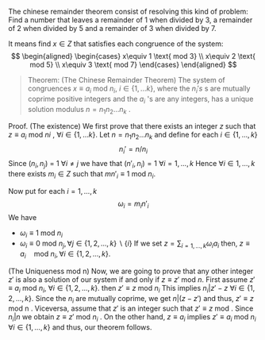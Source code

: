 The chinese remainder theorem consist of resolving this kind of problem:
Find a number that leaves a remainder of 1 when divided by 3, a remainder
of 2 when divided by 5 and a remainder of 3 when divided by 7.

It means find $x ∈ Z$ that satisfies each congruence of the system:
$$
\begin{aligned}
\begin{cases} 
x\equiv 1 \text{ mod 3} \\
x\equiv 2 \text{ mod 5} \\
x\equiv 3 \text{ mod 7}
\end{cases}
\end{aligned}
$$
> Theorem:
> (The Chinese Remainder Theorem) The system of congruences $x ≡ a_i \text{ mod }n_i$, $i ∈ \{1, . . . k\}$, where the $n_{i}' s$ s are mutually coprime positive integers and the $a_{i}$ 's are any integers, has a unique solution modulus $n = n_{1} n_{2} . . . n_{k}$ . 

Proof. (The existence) We first prove that there exists an integer $z$ such
that $z ≡ a_{i}$ mod $n_{}i$ , $∀i ∈ \{1, . . . k\}$.
Let $n = n_{1} n_{2} . . . n_{k}$ and define for each $i ∈ \{1, . . . , k\}$
$$n_{i}' = n/n_{i}$$
Since $(n_{i} , n_j)$ = 1 $∀i \neq j$ we have that $(n'_{i} , n_{i}) = 1$ $∀i = 1, . . . , k$
Hence $∀i ∈ {1, . . . , k}$ there exists $m_{i} ∈ Z$ such that $m_{} n'_{i} ≡ 1 \text{ mod } n_{i}$.



Now put for each $i = 1, . . . , k$
$$ω_{i} = m_{i} n'_{i}$$
We have
- $ω_{i} ≡ 1 \text{ mod } n_{i}$ 
- $ω_{i} ≡ 0 \text{ mod }n_{j}, ∀j ∈ \{1, 2, . . . , k\} \backslash \{i\}$
If we set $z=\sum_{i=1,...,k}\omega_ia_i\mathrm{~then,~}z\equiv a_i\quad\mathrm{mod~}n_i,\forall i\in\{1,2,\ldots,k\}.$

(The Uniqueness mod n)
Now, we are going to prove that any other integer $z'$ is also a solution of
our system if and only if $z ≡ z' \text{ mod } n$.
First assume $z' ≡ a_i \text{ mod }n_{i}$, $∀i ∈ \{1, 2, . . . , k\}$. then $z' ≡ z \text{ mod } n_{i}$
This implies $n_{i} |z' − z \text{ }∀i ∈ \{1, 2, . . . , k\}$.
Since the $n_i$ are mutually coprime, we get $n|(z − z')$ and thus, $z' ≡ z \text{ mod n }$.
Viceversa, assume that $z'$ is an integer such that 
$z' ≡ z \text{ mod }$. Since $n_{i}|n$ we obtain $z ≡ z' \text{ mod }n_i$ .
On the other hand, $z ≡ a_{i}$ implies $z' ≡ a_{i} \text{ mod } n_i$ $∀i ∈ \{1, . . . , k\}$
and thus, our theorem follows.

